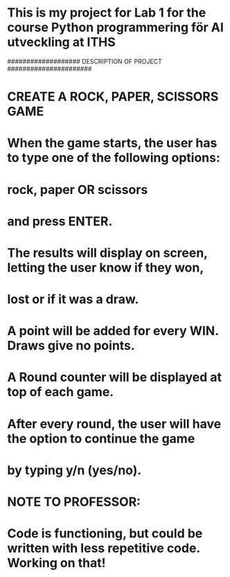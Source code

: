 # This is my project for Lab 1 for the course Python programmering för AI utveckling at ITHS

###################      DESCRIPTION OF PROJECT    ######################


#                  CREATE A ROCK, PAPER, SCISSORS GAME 

# When the game starts, the user has to type one of the following options:
# rock, paper OR scissors 
# and press ENTER.

# The results will display on screen, letting the user know if they won,
# lost or if it was a draw. 
# A point will be added for every WIN. Draws give no points.
# A Round counter will be displayed at top of each game. 

# After every round, the user will have the option to continue the game
# by typing y/n (yes/no).

# NOTE TO PROFESSOR:
# Code is functioning, but could be written with less repetitive code. Working on that!